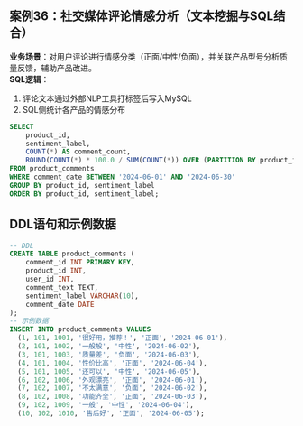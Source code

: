 ## 案例36：社交媒体评论情感分析（文本挖掘与SQL结合）  
**业务场景**：对用户评论进行情感分类（正面/中性/负面），并关联产品型号分析质量反馈，辅助产品改进。  
**SQL逻辑**：  
1. 评论文本通过外部NLP工具打标签后写入MySQL  
2. SQL侧统计各产品的情感分布

```sql
SELECT
    product_id,
    sentiment_label,
    COUNT(*) AS comment_count,
    ROUND(COUNT(*) * 100.0 / SUM(COUNT(*)) OVER (PARTITION BY product_id), 2) AS sentiment_percent
FROM product_comments
WHERE comment_date BETWEEN '2024-06-01' AND '2024-06-30'
GROUP BY product_id, sentiment_label
ORDER BY product_id, sentiment_label;
```

## DDL语句和示例数据
```sql
-- DDL
CREATE TABLE product_comments (
    comment_id INT PRIMARY KEY,
    product_id INT,
    user_id INT,
    comment_text TEXT,
    sentiment_label VARCHAR(10),
    comment_date DATE
);
-- 示例数据
INSERT INTO product_comments VALUES
  (1, 101, 1001, '很好用，推荐！', '正面', '2024-06-01'),
  (2, 101, 1002, '一般般', '中性', '2024-06-02'),
  (3, 101, 1003, '质量差', '负面', '2024-06-03'),
  (4, 101, 1004, '性价比高', '正面', '2024-06-04'),
  (5, 101, 1005, '还可以', '中性', '2024-06-05'),
  (6, 102, 1006, '外观漂亮', '正面', '2024-06-01'),
  (7, 102, 1007, '不太满意', '负面', '2024-06-02'),
  (8, 102, 1008, '功能齐全', '正面', '2024-06-03'),
  (9, 102, 1009, '一般', '中性', '2024-06-04'),
  (10, 102, 1010, '售后好', '正面', '2024-06-05');
``` 